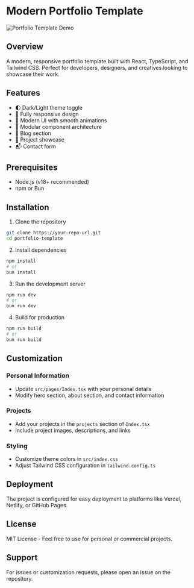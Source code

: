 
# Modern Portfolio Template

![Portfolio Template Demo](public/demo-preview.jpg)

## Overview
A modern, responsive portfolio template built with React, TypeScript, and Tailwind CSS. Perfect for developers, designers, and creatives looking to showcase their work.

## Features
- 🌓 Dark/Light theme toggle
- 📱 Fully responsive design
- 🎨 Modern UI with smooth animations
- 🧩 Modular component architecture
- 📝 Blog section
- 🎯 Project showcase
- 📬 Contact form

## Prerequisites
- Node.js (v18+ recommended)
- npm or Bun

## Installation

1. Clone the repository
```bash
git clone https://your-repo-url.git
cd portfolio-template
```

2. Install dependencies
```bash
npm install
# or
bun install
```

3. Run the development server
```bash
npm run dev
# or
bun run dev
```

4. Build for production
```bash
npm run build
# or
bun run build
```

## Customization

### Personal Information
- Update `src/pages/Index.tsx` with your personal details
- Modify hero section, about section, and contact information

### Projects
- Add your projects in the `projects` section of `Index.tsx`
- Include project images, descriptions, and links

### Styling
- Customize theme colors in `src/index.css`
- Adjust Tailwind CSS configuration in `tailwind.config.ts`

## Deployment
The project is configured for easy deployment to platforms like Vercel, Netlify, or GitHub Pages.

## License
MIT License - Feel free to use for personal or commercial projects.

## Support
For issues or customization requests, please open an issue on the repository.


